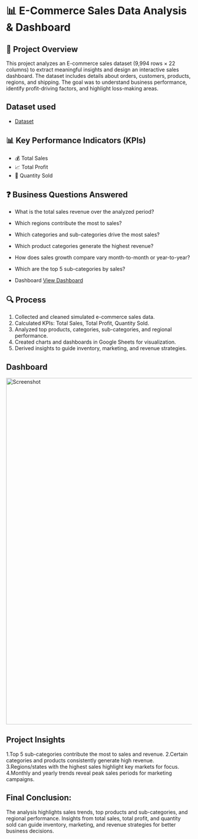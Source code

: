 # 📊 E-Commerce Sales Data Analysis & Dashboard
## 📌 Project Overview
This project analyzes an E-commerce sales dataset (9,994 rows × 22 columns) to extract meaningful insights and design an interactive sales dashboard. The dataset includes details about orders, customers, products, regions, and shipping.
The goal was to understand business performance, identify profit-driving factors, and highlight loss-making areas.

## Dataset used
- <a href="https://github.com/Chaitanya56C/E-commerce-Sales-Analysis-/blob/main/Ecommerce%20Sales%20Analysis.ods">Dataset</a>

## 📊 Key Performance Indicators (KPIs)
- 💰 Total Sales
- 📈 Total Profit
- 🛒 Quantity Sold

## ❓ Business Questions Answered
- What is the total sales revenue over the analyzed period?
- Which regions contribute the most to sales?
- Which categories and sub-categories drive the most sales?
- Which product categories generate the highest revenue?
- How does sales growth compare vary month-to-month or year-to-year?
- Which are the top 5 sub-categories by sales?

- Dashboard <a href="https://github.com/Chaitanya56C/E-commerce-Sales-Analysis-/blob/main/Screenshot.png">View Dashboard</a>

## 🔍 Process

1. Collected and cleaned simulated e-commerce sales data.
2. Calculated KPIs: Total Sales, Total Profit, Quantity Sold.
3. Analyzed top products, categories, sub-categories, and regional performance.
4. Created charts and dashboards in Google Sheets for visualization.
5. Derived insights to guide inventory, marketing, and revenue strategies.

## Dashboard
<img width="1326" height="939" alt="Screenshot" src="https://github.com/user-attachments/assets/966c83f9-c763-4aa3-bb2c-cea2a02a9c0d" />

## Project Insights
1.Top 5 sub-categories contribute the most to sales and revenue.
2.Certain categories and products consistently generate high revenue.
3.Regions/states with the highest sales highlight key markets for focus.
4.Monthly and yearly trends reveal peak sales periods for marketing campaigns.

## Final Conclusion:
The analysis highlights sales trends, top products and sub-categories, and regional performance. Insights from total sales, total profit, and quantity sold can guide inventory, marketing, and revenue strategies for better business decisions.

